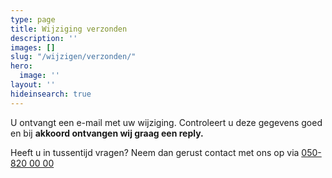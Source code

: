 ```yaml
---
type: page
title: Wijziging verzonden
description: ''
images: []
slug: "/wijzigen/verzonden/"
hero:
  image: ''
layout: ''
hideinsearch: true
---
```

U ontvangt een e-mail met uw wijziging. Controleert u deze gegevens goed en bij **akkoord ontvangen wij graag een reply.**

Heeft u in tussentijd vragen? Neem dan gerust contact met ons op via [050-820 00 00](tel:+31508200000)